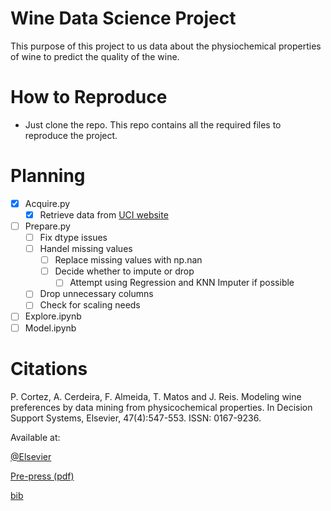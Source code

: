 # Wine Data Science Project

This purpose of this project to us data about the physiochemical properties of wine to predict the quality of the wine. 

# How to Reproduce 

* Just clone the repo. This repo contains all the required files to reproduce the project.

# Planning

- [X] Acquire.py
    - [X] Retrieve data from [UCI website](https://archive.ics.uci.edu/ml/datasets/wine+quality)
- [ ] Prepare.py
    - [ ] Fix dtype issues
    - [ ] Handel missing values
        - [ ] Replace missing values with np.nan
        - [ ] Decide whether to impute or drop
            - [ ] Attempt using Regression and KNN Imputer if possible
    - [ ] Drop unnecessary columns
    - [ ] Check for scaling needs
- [ ] Explore.ipynb
- [ ] Model.ipynb

# Citations

P. Cortez, A. Cerdeira, F. Almeida, T. Matos and J. Reis. 
Modeling wine preferences by data mining from physicochemical properties.
In Decision Support Systems, Elsevier, 47(4):547-553. ISSN: 0167-9236.

Available at:

[@Elsevier](http://dx.doi.org/10.1016/j.dss.2009.05.016)

[Pre-press (pdf)](http://www3.dsi.uminho.pt/pcortez/winequality09.pdf)

[bib](http://www3.dsi.uminho.pt/pcortez/dss09.bib)
